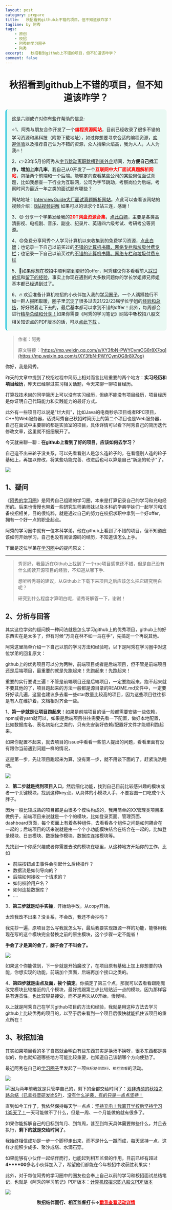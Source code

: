 ```yaml
---
layout: post
category: prepare
title:   秋招看到github上不错的项目，但不知道该咋学？
tagline: by 阿秀
tags:
    - 原创
    - 校招
    - 阿秀的学习圈子
    - 阿秀
excerpt:   秋招看到github上不错的项目，但不知道该咋学？
comment: false
---
```


<h1 align="center">
秋招看到github上不错的项目，但不知道该咋学？
</h1>
<div style="border-color: #24C6DC;
            background-color: #e9f9f3;         
            margin: 1rem 0;
        padding: .25rem 1rem;
        border-left-width: .3rem;
        border-left-style: solid;
        border-radius: .5rem;
        color: inherit;">
  <p>这是六则或许对你有些许帮助的信息:</p>
<p>⭐️1、阿秀与朋友合作开发了一个<span style="font-weight:bold;color:red">编程资源网站</span>，目前已经收录了很多不错的学习资源和黑科技（附带下载地址），如过你想要寻求合适的编程资源，<a href="https://tools.interviewguide.cn/home" style="text-decoration: underline" target="_blank">欢迎体验</a>以及推荐自己认为不错的资源，众人拾柴火焰高，我为人人，人人为我🔥！</p>  <p>2、👉23年5月份阿秀从<a style="text-decoration: underline" href="https://mp.weixin.qq.com/s?__biz=Mzk0ODU4MzEzMw==&mid=2247512170&idx=1&sn=c4a04a383d2dfdece676b75f17224e78" target="_blank">字节跳动离职跳槽到某外企</a>期间，为<span style="font-weight:bold">方便自己找工作，增加上岸几率</span>，我自己从0开发了一个<span style="font-weight:bold;color:red">互联网中大厂面试真题解析网站</span>，包括两个前端和一个后端。能够定向查看某些公司的某些岗位面试真题，比如我想查一下行业为互联网，公司为字节跳动，考察岗位为后端，考察时间为最近一年之类的面试题有哪些？
<div align="center">
</div>网站地址：<a style="text-decoration: underline" href="https://top.interviewguide.cn/" target="_blank">InterviewGuide大厂面试真题解析网站</a>。点此可以查看该网站的视频介绍：<a style="text-decoration: underline" href="https://www.bilibili.com/video/BV1f94y1C7BL" target="_blank">B站视频讲解</a>   如果可以的话求个B站三连，感谢！
  </p>3、😊
    分享一个学弟发给我的<span style="font-weight:bold;color:red">20T网盘资源合集</span>，<a style="text-decoration: underline" href="https://docs.qq.com/sheet/DY3VPVklVaFFMcUZ4?tab=9h5afr" target="_blank">点此白嫖</a>，主要是各类高清影视、电视剧、音乐、副业、纪录片、英语四六级考试、考研考公等资源。
  </p>
  <p>4、😍免费分享阿秀个人学习计算机以来收集到的免费学习资源，<a style="text-decoration: underline" href="/notes/07-resources/01-free/01-introduce.html" target="_blank">点此白嫖</a>；也记录一下自己以前买过的<a style="text-decoration: underline" href="/notes/07-resources/02-precious.html" target="_blank">不错的计算机书籍、网络专栏和垃圾付费专栏</a>；也记录一下自己以前买过的<a style="text-decoration: underline" href="/notes/07-resources/02-precious.html" target="_blank">不错的计算机书籍、网络专栏和垃圾付费专栏</a>
  </p>
  <p>5、🚀如果你想在校招中顺利拿到更好的offer，阿秀建议你多看看前人<a style="text-decoration: underline" href="https://www.yuque.com/tuobaaxiu/httmmc/npg1k81zeq4wfpyz" target="_blank">踩过的坑</a>和<a style="text-decoration: underline"  target="_blank" href="https://www.yuque.com/tuobaaxiu/httmmc/gge9ppd0mbu2d3dp">留下的经验</a>，事实上你现在遇到的大多数问题你的学长学姐师兄师姐基本都已经遇到过了。
  </p>
  <p>6、🔥 欢迎准备计算机校招的小伙伴加入我的<a  style="text-decoration: underline" href="https://www.yuque.com/tuobaaxiu/httmmc/xg0otqvc17wfx4u9" target="_blank">学习圈子</a>，一个人踽踽独行不如一群人报团取暖，圈子里沉淀了很多过去21/22/23届学长学姐的<a  style="text-decoration: underline" href="https://www.yuque.com/tuobaaxiu/httmmc/gge9ppd0mbu2d3dp" target="_blank">经验和总结</a>，好好跟着走下去的，最后基本都可以拿到不错的offer！此外，每周都会进行<a  style="text-decoration: underline" href="https://www.yuque.com/tuobaaxiu/httmmc/npg1k81zeq4wfpyz" target="_blank">精华总结和分享！</a>如果你需要《阿秀的学习笔记》网站中📚︎校招八股文相关知识点的PDF版本的话，可以<a style="text-decoration: underline" href="https://www.yuque.com/tuobaaxiu/httmmc/qs0yn66apvkzw0ps" target="_blank">点此下载</a> 。</p>   </div>


> 作者：阿秀
>
> 原文链接：[https://mp.weixin.qq.com/s/XY3fbN-PWYCymOG8r8X7og](https://mp.weixin.qq.com/s/XY3fbN-PWYCymOG8r8X7og)





你好，我是阿秀。

昨天的文章中提到了校招过程中简历上相对而言比较重要的两个地方：**实习经历和项目经历**，昨天已经聊过实习相关话题，今天来聊一聊项目经历。

打算找技术岗的同学简历上可以没有实习经历，但绝不能没有项目经历，项目经历是你证明自己代码能力和实践能力的最好方式。

此外有一些项目可以说是"烂大街"，比如Java的电商秒杀项目或者RPC项目，C++的Web服务器，话说阿秀自己秋招时简历上的第二个项目也是Web服务器，自己在面试中主要聊的都是实验室的项目，具体详情可以看下阿秀自己的简历迭代修改文章，这里就不细细展开了。

今天就来聊一聊：**在github上看到了好的项目，应该如何去学习**？

自己造不出来轮子没关系，可以先看看别人是怎么造轮子的，在看懂别人造的轮子基础上，再加以修改，将某些功能完善、改进后也可以算是自己“新造的轮子"了。



![](http://oss.interviewguide.cn/img/202206070136751.png)



## 1、疑问

《[阿秀的学习圈](/notes/05-xiustar/01-xiustar_reading_guide/01-introduce.md)》是阿秀自己组建的学习圈，本来是打算记录自己的学习和充电经历的。后来也慢慢也带着一些研究生师弟师妹以及本科的学弟学妹们一起学习和准备校招相关，目的很纯粹，就是通过自己的努力在校招求职中拿到一个好offer，拥有一个好一点的职业起点。

阿秀的学习圈中就有一位本科学弟，他在github上看到了不错的项目，但不知道应该如何开始学习，自己也没有阅读源码的经历，不知道该怎么上手。

下面是这位学弟在[学习圈](/notes/05-xiustar/01-xiustar_reading_guide/01-introduce.md)中的提问原文：

---



> 秀哥好，我最近在Github上找到了一个rpc项目感觉还不错，但是自己没有什么阅读开源项目的经验，不知道从哪下手.
>
> 想听听秀哥的建议，从Github上下载下来项目之后应该怎么把它研究明白呢？
>
> 研究到什么程度才算明白呢，请秀哥解答一下，谢谢！



## 2、分析与回答

其实这位学弟的疑问换一种问法就是怎么学习github上的优秀项目，github上的好东西实在是太多了，但有时候”万鸟在林不如一鸟在手“，先搞定一个再说其他。

阿秀这里简单介绍一下自己以前的学习方法和经验吧，以下是阿秀在学习圈中对这位学弟的回复原文：

github上的优秀项目可以分为两种，前端项目或者是后端项目，但不管是前端项目还是后端项目，最重要的就是先跑起来！先跑起来！先跑起来！

重要的实行要说三遍！不管是前端项目还是后端项目，一定要跑起来，跑不起来就不要其他的了，项目跑起来的方法一般都是源目录的README.md文件中，一定要好好读几遍，这里也建议多去看一些star数量比较高的项目，因为这些项目往往都是有人在维护着，文档相对齐全一些。 

1、**第一步就是让项目跑起来**！如果是前端项目的话一般都需要安装一些依赖，npm或者yarn就可以，如果是后端项目往往需要先看一下配置，做好本地配置，比如数据库名、表名初始化之类的，只有先安装好依赖/配置好文件才能顺利跑起来。

如果你配置不起来，就去项目的issue中看看一些前人提出的问题，看看里面有没有跟你当前遇到问题一样的情况，

这是第一步，先让项目跑起来为算，没有第一步，就不用谈下面的了，赶紧洗洗睡吧。

![](http://oss.interviewguide.cn/img/202206070132554.png)

2、**第二步就是找到项目入口**，然后细化功能，找到自己目前比较感兴趣的模块或者一个关键模块，找到这种key点，从具体的小模块入手，不要妄图一口吃成个大胖子。

因为一般比较成熟的项目都是由很多个模块构成的，我用简单的XX管理类项目来做例子，前端项目来说就是一个个的模块，比如登录页面、管理页面、dashboard页面，每个页面上有着各种组件，去看看各个组件之间是如何耦合在一起的；后端项目的话来说就是由一个个小功能模块结合在结合在一起的，比如登录模块、日志模块、数据操作模块、数据库连接模块等。

先找到一个你感兴趣或者你需要去改的模块在哪里，从这种地方开始你的工作，比如

- 前端按钮点击事件会引起什么后续操作？
- 数据流是如何导向的？
- 后端如何接收一个请求的？
- 如何校验用户名？
- 如何连接数据库？
- ....

3、**第三步就是动手实操**，开始动手改，从copy开始。

太难我改不出来？没关系，不会改，我还不会抄吗？

我先抄一遍，原项目怎么写我就怎么写，最后我要实现跟源一样的功能，能够用我现在写的这个模块完全替换之前的原生模块，这个步骤一定不能省！

**手会了才是真的会了，脑子会了不叫会了。**

![](http://oss.interviewguide.cn/img/202206070128656.png)

如果这个你能做到，下一步就是开始魔改了，在项目原有基础上加上你想要的功能，你想实现的功能，前端加个页面，后端再加个接口之类的。

4、**第四步就是由点及面，挨个搞定**。你搞定了第三个点，那就可以去看看跟刚魔改完模块比较接近的几个模块，最好找跟第三步比较贴近一点的模块，因为那样容易有连贯性，也比较容易接受，而不是再次从0开始，慢慢啃。

以上就是阿秀自己在学习github项目的方法和经验，我就是用这种方法去学习github上比较优秀的项目的，以至于后来看到一个项目后很快就能抓住该项目的重点所在！

## 3、秋招加油

其实如果项目看的多了自然就会明白有些东西其实是换汤不换呀，很多东西都是类似的，你也就知道哪些地方可能比较重要，也知道自己该朝哪个方向使劲了。

最近阿秀在自己的[学习圈子](http://mp.weixin.qq.com/s?__biz=Mzg2MDU0ODM3MA==&mid=2247503490&idx=1&sn=c0774b72d6db21f49a3ffb9bf500dd29&chksm=ce2632fff951bbe947883131ec62d4f3746355b7f2466a5b2a6c463de36ed9db80954299b6c6&scene=21#wechat_redirect)里发起了一项`秋招结伴而行、相互监督`的活动。

![](http://oss.interviewguide.cn/img/202206181602774.png)

![](http://oss.interviewguide.cn/img/202206181602169.png)因为两年前我就是只管学自己的，剩下的全都交给时间了：[双非渣硕的秋招之路总结（已拿抖音研发岗SP）](http://mp.weixin.qq.com/s?__biz=Mzg2MDU0ODM3MA==&mid=2247484185&idx=1&sn=39728960ae985a4ecda34da4fb076865&chksm=ce25ff64f95276727955bf6eb0838763c4864fa923d59440a4a3025f8b81df4fab219cba0a8f&scene=21#wechat_redirect)、[没有什么逆袭，有的只是一点点坚持！](http://mp.weixin.qq.com/s?__biz=Mzg2MDU0ODM3MA==&mid=2247490699&idx=1&sn=0f7a1ee4100a310d679f5ab84fbfa3bc&chksm=ce25e0f6f95269e08c740d212bc7b0d7a4f9a5c01b9a5fff7ed92c30f2348638a3b0c829374e&scene=21#wechat_redirect)

直到如今工作了，我依然保持每天学一点点：[坚持充电！我离开学校后坚持学习135天了！](http://mp.weixin.qq.com/s?__biz=Mzg2MDU0ODM3MA==&mid=2247502656&idx=1&sn=f277a32fe401896bf35744baff6e16b1&chksm=ce26373df951be2b5bb79d9b5a98bdfce33effe9a078ef3bcef535c69a3ec9ddab0a0155d93a&scene=21#wechat_redirect)一天可能做不了什么，但是一周、一个月能做的就有很多了。

如果你能拆解自己的目标到每月、到每周，甚至到每天具体需要做些什么，并且去执行，**剩下的就是交给时间了**。

我始终相信成功是一步一个脚印走出来，而不是什么一蹴而成，每天坚持一点，这样才能积少成多、聚沙成塔、水滴石穿。

如果能够有小伙伴一起结伴而行，也能起到相互监督的作用，目前已经有超过**4****00**多名小伙伴加入了，希望他们都能在今年校招中收获胜利果实！

此外，对于每位阿秀的学习圈中的圈友也会奉上自己以前的学习和校招面试总结笔记，也就是《阿秀的学习笔记》PDF版本：[计算机校招求职八股文PDF版本](http://mp.weixin.qq.com/s?__biz=Mzg2MDU0ODM3MA==&mid=2247503555&idx=1&sn=7bfa20dc7c494187630eb48d8a383ede&chksm=ce2632bef951bba8424f4c3f20747cbafc454a664e533896baebdc54328c47dc6a9eeedec162&scene=21#wechat_redirect)

![](http://oss.interviewguide.cn/img/202206181602298.png)

<div align="center" style="font-weight: bold">秋招结伴而行、相互监督打卡-><a href="http://mp.weixin.qq.com/s?__biz=Mzg2MDU0ODM3MA==&mid=2247503490&idx=1&sn=c0774b72d6db21f49a3ffb9bf500dd29&chksm=ce2632fff951bbe947883131ec62d4f3746355b7f2466a5b2a6c463de36ed9db80954299b6c6&scene=21#wechat_redirect"><span style="color:red">戳我查看活动详情</span></a>
</div>
















